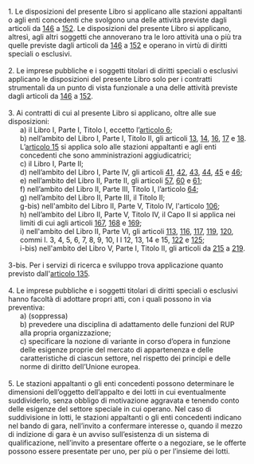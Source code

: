 <ul style="list-style-type: none;">
    <li>1. Le disposizioni del presente Libro si applicano alle stazioni appaltanti o agli enti concedenti che svolgono una delle attività previste dagli articoli da <a href="/articolo-146/1">146</a> a <a href="/articolo-152/1">152</a>. Le disposizioni del presente Libro si applicano, altresì, agli altri soggetti che annoverano tra le loro attività una o più tra quelle previste dagli articoli da <a href="/articolo-146/1">146</a> a <a href="/articolo-152/1">152</a> e operano in virtù di diritti speciali o esclusivi.
    </li>
    <br>
    <li>2. Le imprese pubbliche e i soggetti titolari di diritti speciali o esclusivi applicano le disposizioni del presente Libro solo per i contratti strumentali da un punto di vista funzionale a una delle attività previste dagli articoli da <a href="/articolo-146/1">146</a> a <a href="/articolo-152/1">152</a>.
    </li>
    <br>
    <li>3. Ai contratti di cui al presente Libro si applicano, oltre alle sue disposizioni:
        <ul class="alist" style="list-style-type: none;">
            <li>a) il Libro I, Parte I, Titolo I, eccetto l’<a href="/articolo-6/1">articolo 6</a>;</li>
            <li>b) nell’ambito del Libro I, Parte I, Titolo II, gli articoli <a href="/articolo-13/1">13</a>, <a href="/articolo-14/2">14</a>, <a href="/articolo-16/1">16</a>, <a href="/articolo-17/2">17</a> e <a href="/articolo-18/2">18</a>. L’<a href="/articolo-15/2">articolo 15</a> si applica solo alle stazioni appaltanti e agli enti concedenti che sono amministrazioni aggiudicatrici;</li>
            <li>c) il Libro I, Parte II;</li>
            <li>d) nell’ambito del Libro I, Parte IV, gli articoli <a href="/articolo-41/2">41</a>, <a href="/articolo-42/1">42</a>, <a href="/articolo-43/2">43</a>, <a href="/articolo-44/1">44</a>, <a href="/articolo-45/2">45</a> e <a href="/articolo-46/1">46</a>;</li>
            <li>e) nell’ambito del Libro II, Parte II, gli articoli <a href="/articolo-57/2">57</a>, <a href="/articolo-60/2">60</a> e <a href="/articolo-61/2">61</a>;</li>
            <li>f) nell’ambito del Libro II, Parte III, Titolo I, l’articolo <a href="/articolo-64/1">64</a>;</li>
            <li>g) nell’ambito del Libro II, Parte III, il Titolo II;</li>
            <li>g-bis) nell'ambito del Libro II, Parte V, Titolo IV, l'articolo <a href="/articolo-106/2">106</a>;</li>
            <li>h) nell’ambito del Libro II, Parte V, Titolo IV, il Capo II si applica nei limiti di cui agli articoli <a href="/articolo-167/1">167</a>, <a href="/articolo-168/1">168</a> e <a href="/articolo-169/2">169</a>;</li>
            <li>i) nell'ambito del Libro II, Parte VI, gli articoli <a href="/articolo-113/1">113</a>, <a href="/articolo-116/2">116</a>, <a href="/articolo-117/1">117</a>, <a href="/articolo-119/2">119</a>, <a href="/articolo-120/2">120</a>, commi l. 3, 4, 5, 6, 7, 8, 9, 10, I l 12, 13, 14 e 15, <a href="/articolo-122/1">122</a> e <a href="/articolo-125/2">125</a>;</li>
            <li>i-bis) nell'ambito del Libro V, Parte I, Titolo II, gli articoli da <a href="/articolo-215/2">215</a> a <a href="/articolo-219/2">219</a>.</li>
        </ul>
    </li>
    <br>
    <li>3-bis. Per i servizi di ricerca e sviluppo trova applicazione quanto previsto dall'<a href="/articolo-135/2">articolo 135</a>.
    </li>
    <br>
    <li>4. Le imprese pubbliche e i soggetti titolari di diritti speciali o esclusivi hanno facoltà di adottare propri atti, con i quali possono in via preventiva:
        <ul class="alist" style="list-style-type: none;">
            <li>a) (soppressa)</li>
            <li>b) prevedere una disciplina di adattamento delle funzioni del RUP alla propria organizzazione;</li>
            <li>c) specificare la nozione di variante in corso d’opera in funzione delle esigenze proprie del mercato di appartenenza e delle caratteristiche di ciascun settore, nel rispetto dei principi e delle norme di diritto dell’Unione europea.</li>
        </ul>
    </li>
    <br>
    <li>5. Le stazioni appaltanti o gli enti concedenti possono determinare le dimensioni dell’oggetto dell’appalto e dei lotti in cui eventualmente suddividerlo, senza obbligo di motivazione aggravata e tenendo conto delle esigenze del settore speciale in cui operano. Nel caso di suddivisione in lotti, le stazioni appaltanti o gli enti concedenti indicano nel bando di gara, nell’invito a confermare interesse o, quando il mezzo di indizione di gara è un avviso sull’esistenza di un sistema di qualificazione, nell’invito a presentare offerte o a negoziare, se le offerte possono essere presentate per uno, per più o per l’insieme dei lotti.
    </li>
</ul>